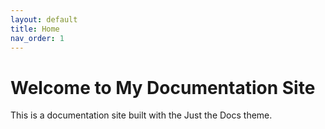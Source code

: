 ```yaml
---
layout: default
title: Home
nav_order: 1
---
```


# Welcome to My Documentation Site
This is a documentation site built with the Just the Docs theme.